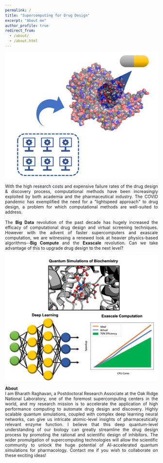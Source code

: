 ```yaml
---
permalink: /
title: "Supercomputing for Drug Design"
excerpt: "About me"
author_profile: true
redirect_from: 
  - /about/
  - /about.html
---
```


<p align="center">
 <img src="images/Banner.jpg">
</p>

<div style="text-align: justify">
With the high research costs and expensive failure rates of the drug design & discovery process, computational methods have been increasingly exploited by both academia and the pharmaceutical industry. The COVID pandemic has exemplified the need for a "lightspeed approach" to drug design, a problem for which computational methods are well-suited to address.
<br>
<br>
The <b>Big Data</b> revolution of the past decade has hugely increased the efficacy of computational drug design and virtual screening techniques. However with the advent of faster supercomputers and exascale computation, we are witnessing a renewed look at heavier physics-based algorithms--<b>Big Compute</b> and the <b>Exascale</b> revolution. Can we take advantage of this to upgrade drug design to the next level?

<p align="center">
 <img src="images/Banner2.jpg">
</p>

<b>About</b>
<br>
I am Bharath Raghavan, a Postdoctoral Research Associate at the Oak Ridge National Laboratory, one of the foremost supercomputing centers in the world, and my research mission is to accelerate the application of high performance computing to automate drug design and discovery. Highly scalable quantum simulations, coupled with complex deep learning neural networks, can give us intricate atomic-level insights of pharmaceutically relevant enzyme function. I believe that this deep quantum-level understanding of our biology can greatly streamline the drug design process by promoting the rational and scientific design of inhibitors. The wider promulgation of supercomputing technologies will allow the scientific community to unlock the huge potential of AI-accelerated quantum simulations for pharmacology. Contact me if you wish to collaborate on these exciting ideas!
<br>
<br>
</div>
